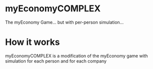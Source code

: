 # myEconomyCOMPLEX
The myEconomy Game... but with per-person simulation...
# How it works
myEconomyCOMPLEX is a modification of the myEconomy game with simulation for each person and for each company
